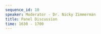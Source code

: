 ```yaml
---
sequence_id: 10
speaker: Moderator - Dr. Nicky Zimmerman
title: Panel Discussion
time: 1630 - 1700
---
```

